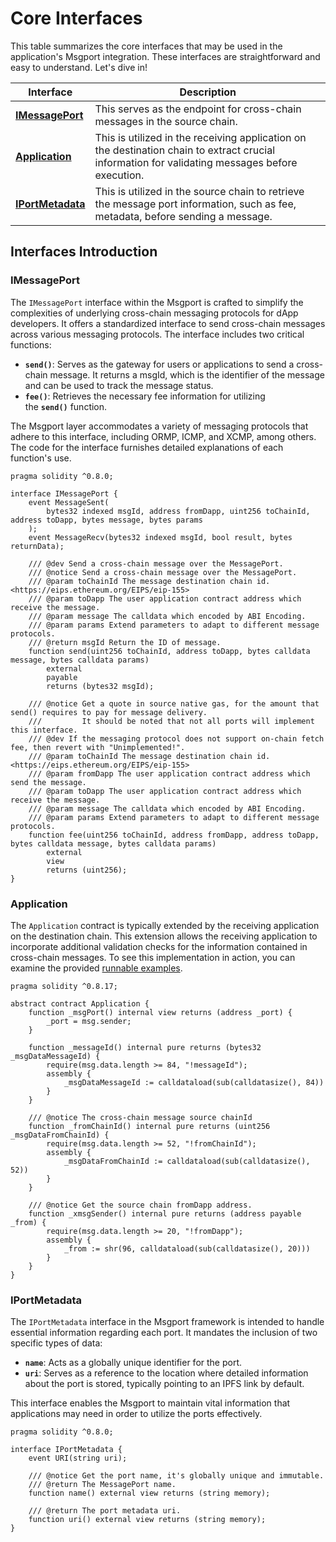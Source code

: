 # Core Interfaces

This table summarizes the core interfaces that may be used in the application's Msgport integration. These interfaces are straightforward and easy to understand. Let's dive in!

| Interface | Description |
| --- | --- |
| **[IMessagePort](./interfaces.md#imessageport)** | This serves as the endpoint for cross-chain messages in the source chain. |
| **[Application](./interfaces.md#application)** | This is utilized in the receiving application on the destination chain to extract crucial information for validating messages before execution. |
| **[IPortMetadata](./interfaces.md#imessageport)** | This is utilized in the source chain to retrieve the message port information, such as fee, metadata, before sending a message. |

## Interfaces Introduction

### IMessagePort

The `IMessagePort` interface within the Msgport is crafted to simplify the complexities of underlying cross-chain messaging protocols for dApp developers. It offers a standardized interface to send cross-chain messages across various messaging protocols. The interface includes two critical functions:

- **`send()`**: Serves as the gateway for users or applications to send a cross-chain message. It returns a msgId, which is the identifier of the message and can be used to track the message status.
- **`fee()`**: Retrieves the necessary fee information for utilizing the **`send()`** function.

The Msgport layer accommodates a variety of messaging protocols that adhere to this interface, including ORMP, ICMP, and XCMP, among others. The code for the interface furnishes detailed explanations of each function's use.

```solidity linenums="1" title="IMessagePort.sol"
pragma solidity ^0.8.0;

interface IMessagePort {
    event MessageSent(
        bytes32 indexed msgId, address fromDapp, uint256 toChainId, address toDapp, bytes message, bytes params
    );
    event MessageRecv(bytes32 indexed msgId, bool result, bytes returnData);

    /// @dev Send a cross-chain message over the MessagePort.
    /// @notice Send a cross-chain message over the MessagePort.
    /// @param toChainId The message destination chain id. <https://eips.ethereum.org/EIPS/eip-155>
    /// @param toDapp The user application contract address which receive the message.
    /// @param message The calldata which encoded by ABI Encoding.
    /// @param params Extend parameters to adapt to different message protocols.
    /// @return msgId Return the ID of message.
    function send(uint256 toChainId, address toDapp, bytes calldata message, bytes calldata params)
        external
        payable
        returns (bytes32 msgId);

    /// @notice Get a quote in source native gas, for the amount that send() requires to pay for message delivery.
    ///         It should be noted that not all ports will implement this interface.
    /// @dev If the messaging protocol does not support on-chain fetch fee, then revert with "Unimplemented!".
    /// @param toChainId The message destination chain id. <https://eips.ethereum.org/EIPS/eip-155>
    /// @param fromDapp The user application contract address which send the message.
    /// @param toDapp The user application contract address which receive the message.
    /// @param message The calldata which encoded by ABI Encoding.
    /// @param params Extend parameters to adapt to different message protocols.
    function fee(uint256 toChainId, address fromDapp, address toDapp, bytes calldata message, bytes calldata params)
        external
        view
        returns (uint256);
}
```

### Application

The `Application` contract is typically extended by the receiving application on the destination chain. This extension allows the receiving application to incorporate additional validation checks for the information contained in cross-chain messages. To see this implementation in action, you can examine the provided [runnable examples](https://github.com/ringecosystem/msgport-examples).

```solidity linenums="1" title="Application.sol"
pragma solidity ^0.8.17;

abstract contract Application {
    function _msgPort() internal view returns (address _port) {
        _port = msg.sender;
    }

    function _messageId() internal pure returns (bytes32 _msgDataMessageId) {
        require(msg.data.length >= 84, "!messageId");
        assembly {
            _msgDataMessageId := calldataload(sub(calldatasize(), 84))
        }
    }

    /// @notice The cross-chain message source chainId
    function _fromChainId() internal pure returns (uint256 _msgDataFromChainId) {
        require(msg.data.length >= 52, "!fromChainId");
        assembly {
            _msgDataFromChainId := calldataload(sub(calldatasize(), 52))
        }
    }

    /// @notice Get the source chain fromDapp address.
    function _xmsgSender() internal pure returns (address payable _from) {
        require(msg.data.length >= 20, "!fromDapp");
        assembly {
            _from := shr(96, calldataload(sub(calldatasize(), 20)))
        }
    }
}
```

### IPortMetadata

The `IPortMetadata` interface in the Msgport framework is intended to handle essential information regarding each port. It mandates the inclusion of two specific types of data:

- **`name`**: Acts as a globally unique identifier for the port.
- **`uri`**: Serves as a reference to the location where detailed information about the port is stored, typically pointing to an IPFS link by default.

This interface enables the Msgport to maintain vital information that applications may need in order to utilize the ports effectively.

```solidity linenums="1" title="IPortMetadata.sol"
pragma solidity ^0.8.0;

interface IPortMetadata {
    event URI(string uri);

    /// @notice Get the port name, it's globally unique and immutable.
    /// @return The MessagePort name.
    function name() external view returns (string memory);

    /// @return The port metadata uri.
    function uri() external view returns (string memory);
}
```

